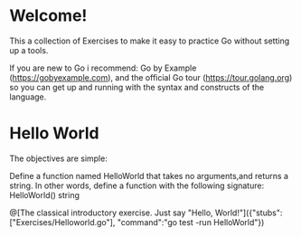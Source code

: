 # Welcome!

This a collection of Exercises to make it easy to practice Go without setting up a tools.

If you are new to Go i recommend: Go by Example (https://gobyexample.com), and the official Go tour (https://tour.golang.org) so you can get up and running with the syntax and constructs of the language.



# Hello World
The objectives are simple:

Define a function named HelloWorld that takes no arguments,and returns a string.
In other words, define a function with the following signature: HelloWorld() string


@[The classical introductory exercise. Just say "Hello, World!"]({"stubs":["Exercises/Helloworld.go"], "command":"go test -run HelloWorld"})

